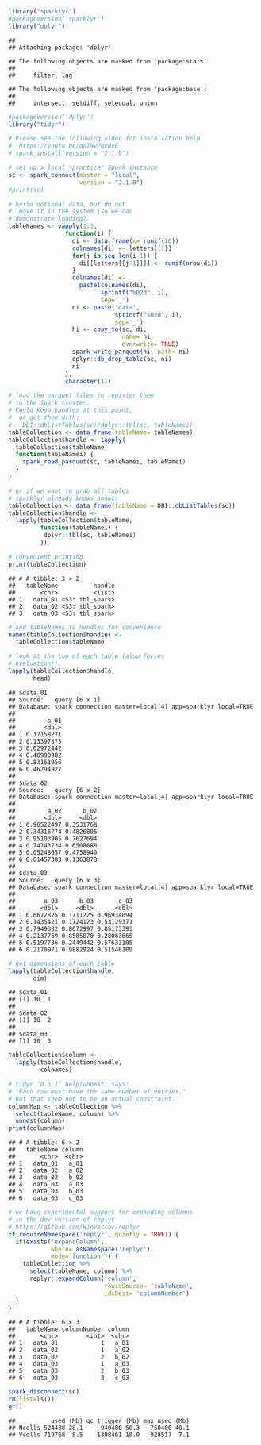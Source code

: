 <!-- README.md is generated from README.Rmd. Please edit that file -->
``` r
library("sparklyr")
#packageVersion('sparklyr')
library("dplyr")
```

    ## 
    ## Attaching package: 'dplyr'

    ## The following objects are masked from 'package:stats':
    ## 
    ##     filter, lag

    ## The following objects are masked from 'package:base':
    ## 
    ##     intersect, setdiff, setequal, union

``` r
#packageVersion('dplyr')
library("tidyr")

# Please see the following video for installation help
#  https://youtu.be/qnINvPqcRvE
# spark_install(version = "2.1.0")

# set up a local "practice" Spark instance
sc <- spark_connect(master = "local",
                    version = "2.1.0")
#print(sc)
```

``` r
# build notional data, but do not
# leave it in the system (so we can
# demonstrate loading).
tableNames <- vapply(1:3,
                function(i) {
                  di <- data.frame(x= runif(10))
                  colnames(di) <- letters[[1]]
                  for(j in seq_len(i-1)) {
                    di[[letters[[j+1]]]] <- runif(nrow(di))
                  }
                  colnames(di) <-
                    paste(colnames(di),
                          sprintf("%02d", i), 
                          sep='_')
                  ni <- paste('data',
                              sprintf("%02d", i),
                              sep='_')
                  hi <- copy_to(sc, di, 
                                name= ni,
                                overwrite= TRUE)
                  spark_write_parquet(hi, path= ni)
                  dplyr::db_drop_table(sc, ni)
                  ni
                },
                character(1))
```

``` r
# load the parquet files to register them
# to the Spark cluster.
# Could keep handles at this point, 
#  or get them with:
#   DBI::dbListTables(sc)/dplyr::tbl(sc, tableNamei)
tableCollection <- data_frame(tableName= tableNames)
tableCollection$handle <- lapply(
  tableCollection$tableName,
  function(tableNamei) {
    spark_read_parquet(sc, tableNamei, tableNamei)
  }
)
```

``` r
# or if we want to grab all tables
# sparklyr already knows about:
tableCollection <- data_frame(tableName = DBI::dbListTables(sc))
tableCollection$handle <-
  lapply(tableCollection$tableName,
         function(tableNamei) {
          dplyr::tbl(sc, tableNamei)
         })
```

``` r
# convenient printing
print(tableCollection)
```

    ## # A tibble: 3 × 2
    ##   tableName          handle
    ##       <chr>          <list>
    ## 1   data_01 <S3: tbl_spark>
    ## 2   data_02 <S3: tbl_spark>
    ## 3   data_03 <S3: tbl_spark>

``` r
# and tableNames to handles for convenience
names(tableCollection$handle) <-
  tableCollection$tableName

# look at the top of each table (also forces
# evaluation!).
lapply(tableCollection$handle, 
       head)
```

    ## $data_01
    ## Source:   query [6 x 1]
    ## Database: spark connection master=local[4] app=sparklyr local=TRUE
    ## 
    ##         a_01
    ##        <dbl>
    ## 1 0.17158271
    ## 2 0.13397375
    ## 3 0.02972442
    ## 4 0.48990982
    ## 5 0.83161956
    ## 6 0.46294927
    ## 
    ## $data_02
    ## Source:   query [6 x 2]
    ## Database: spark connection master=local[4] app=sparklyr local=TRUE
    ## 
    ##         a_02      b_02
    ##        <dbl>     <dbl>
    ## 1 0.96522497 0.3531768
    ## 2 0.34316774 0.4826805
    ## 3 0.95103905 0.7627694
    ## 4 0.74743734 0.6508688
    ## 5 0.05248657 0.4758940
    ## 6 0.61457383 0.1363878
    ## 
    ## $data_03
    ## Source:   query [6 x 3]
    ## Database: spark connection master=local[4] app=sparklyr local=TRUE
    ## 
    ##        a_03      b_03       c_03
    ##       <dbl>     <dbl>      <dbl>
    ## 1 0.6672825 0.1711225 0.96934094
    ## 2 0.1435421 0.1724123 0.53129371
    ## 3 0.7949332 0.8072997 0.05173393
    ## 4 0.2137769 0.8585870 0.28063665
    ## 5 0.5197736 0.2449442 0.57633105
    ## 6 0.2170971 0.9882924 0.51546109

``` r
# get dimensions of each table
lapply(tableCollection$handle, 
       dim)
```

    ## $data_01
    ## [1] 10  1
    ## 
    ## $data_02
    ## [1] 10  2
    ## 
    ## $data_03
    ## [1] 10  3

``` r
tableCollection$column <- 
  lapply(tableCollection$handle,
         colnames)

# tidyr ‘0.6.1’ help(unnest) says:
# "Each row must have the same number of entries."
# but that seem not to be an actual constraint.
columnMap <- tableCollection %>% 
  select(tableName, column) %>%
  unnest(column)
print(columnMap)
```

    ## # A tibble: 6 × 2
    ##   tableName column
    ##       <chr>  <chr>
    ## 1   data_01   a_01
    ## 2   data_02   a_02
    ## 3   data_02   b_02
    ## 4   data_03   a_03
    ## 5   data_03   b_03
    ## 6   data_03   c_03

``` r
# we have experimental support for expanding columns 
# in the dev version of replyr
# https://github.com/WinVector/replyr
if(requireNamespace('replyr', quietly = TRUE)) {
  if(exists('expandColumn', 
            where= asNamespace('replyr'), 
            mode='function')) {
    tableCollection %>% 
      select(tableName, column) %>%
      replyr::expandColumn('column',
                           rowidSource= 'tableName',
                           idxDest= 'columnNumber')
  }
}
```

    ## # A tibble: 6 × 3
    ##   tableName columnNumber column
    ##       <chr>        <int>  <chr>
    ## 1   data_01            1   a_01
    ## 2   data_02            1   a_02
    ## 3   data_02            2   b_02
    ## 4   data_03            1   a_03
    ## 5   data_03            2   b_03
    ## 6   data_03            3   c_03

``` r
spark_disconnect(sc)
rm(list=ls())
gc()
```

    ##          used (Mb) gc trigger (Mb) max used (Mb)
    ## Ncells 524488 28.1     940480 50.3   750400 40.1
    ## Vcells 719768  5.5    1308461 10.0   928517  7.1
